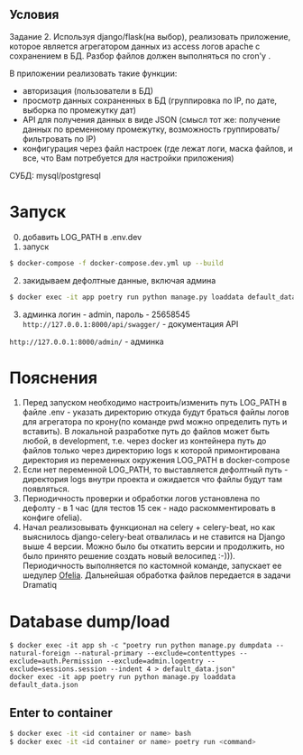 ## Условия
Задание 2.
Используя django/flask(на выбор), реализовать приложение, которое является агрегатором данных из access логов apache с сохранением в БД.
Разбор файлов должен выполняться по cron'у .

В приложении реализовать такие функции:
- авторизация (пользователи в БД)
- просмотр данных сохраненных в БД (группировка по IP, по дате, выборка по промежутку дат)
- API для получения данных в виде JSON (смысл тот же: получение данных по временному промежутку, возможность группировать/фильтровать по IP)
- конфигурация через файл настроек (где лежат логи, маска файлов, и все, что Вам потребуется для настройки приложения)

СУБД: mysql/postgresql

# Запуск
0. добавить LOG_PATH в .env.dev
1. запуск
```sh
$ docker-compose -f docker-compose.dev.yml up --build
```
2. закидываем дефолтные данные, включая админа 
```sh
$ docker exec -it app poetry run python manage.py loaddata default_data.json
```
3. админка логин - admin, пароль - 25658545
`http://127.0.0.1:8000/api/swagger/` - документация API

`http://127.0.0.1:8000/admin/` - админка

# Пояснения
1. Перед запуском необходимо настроить/изменить путь LOG_PATH в файле .env - указать директорию откуда будут браться 
файлы логов для агрегатора по крону(по команде pwd можно определить путь и вставить). В локальной разработке путь до файлов может быть любой, в development, 
т.е. через docker из контейнера путь до файлов только через директорию logs к которой примонтирована директория из 
переменных окружения LOG_PATH в docker-compose
2. Если нет переменной LOG_PATH, то выставляется дефолтный путь - директория logs внутри проекта
и ожидается что файлы будут там появляться.
3. Периодичность проверки и обработки логов установлена по дефолту - в 1 час
(для тестов 15 сек - надо раскомментировать в конфиге ofelia).
4. Начал реализовывать функционал на сelery + celery-beat, но как выяснилось django-celery-beat отвалилась 
и не ставится на Django выше 4 версии. Можно было бы откатить версии и продолжить, но было принято решение 
создать новый велосипед :-))). 
Периодичность выполняется по кастомной команде, запускает ее шедулер [Ofelia](https://github.com/mcuadros/ofelia). 
Дальнейшая обработка файлов передается в задачи Dramatiq


# Database dump/load
```shell
$ docker exec -it app sh -c "poetry run python manage.py dumpdata --natural-foreign --natural-primary --exclude=contenttypes --exclude=auth.Permission --exclude=admin.logentry --exclude=sessions.session --indent 4 > default_data.json"
docker exec -it app poetry run python manage.py loaddata default_data.json
```
## Enter to container
```sh
$ docker exec -it <id container or name> bash
$ docker exec -it <id container or name> poetry run <command>
```
